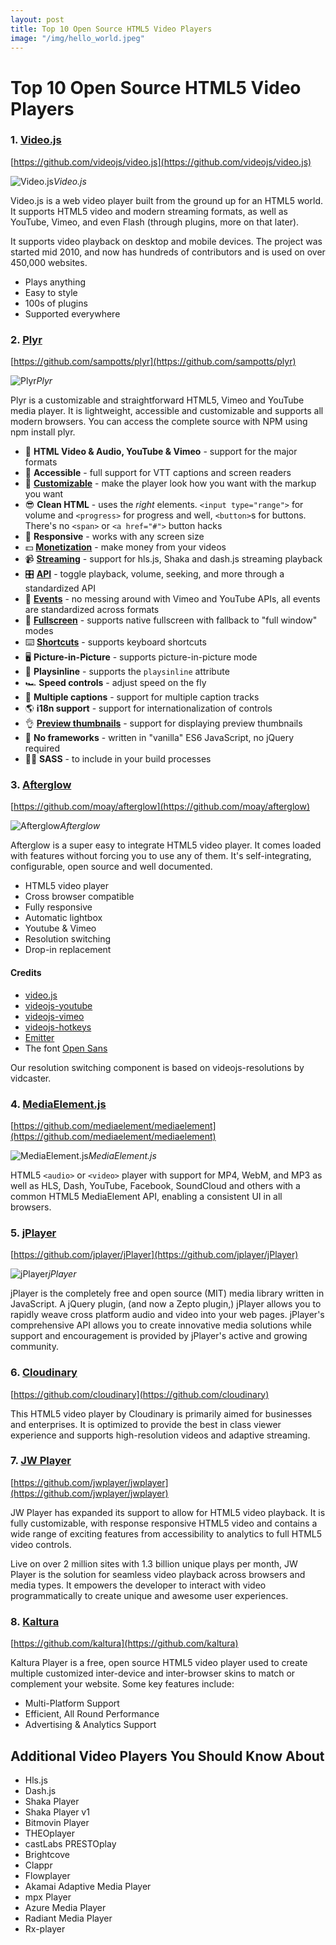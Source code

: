 ```yaml
---
layout: post
title: Top 10 Open Source HTML5 Video Players
image: "/img/hello_world.jpeg"
---
```



# Top 10 Open Source HTML5 Video Players


### 1. [Video.js](https://videojs.com)
[https://github.com/videojs/video.js](https://github.com/videojs/video.js)

![Video.js](http://boxxv.com/img/player/videojs.jpg "Video.js")_Video.js_

Video.js is a web video player built from the ground up for an HTML5 world. It supports HTML5 video and modern streaming formats, as well as YouTube, Vimeo, and even Flash (through plugins, more on that later).

It supports video playback on desktop and mobile devices. The project was started mid 2010, and now has hundreds of contributors and is used on over 450,000 websites.
- Plays anything
- Easy to style
- 100s of plugins
- Supported everywhere


### 2. [Plyr](https://plyr.io)
[https://github.com/sampotts/plyr](https://github.com/sampotts/plyr)

![Plyr](http://boxxv.com/img/player/plyr.jpg "Plyr")_Plyr_

Plyr is a customizable and straightforward HTML5, Vimeo and YouTube media player. It is lightweight, accessible and customizable and supports all modern browsers. You can access the complete source with NPM using npm install plyr.
-   📼 **HTML Video & Audio, YouTube & Vimeo** - support for the major formats
-   💪 **Accessible** - full support for VTT captions and screen readers
-   🔧 **[Customizable](#html)** - make the player look how you want with the markup you want
-   😎 **Clean HTML** - uses the _right_ elements. `<input type="range">` for volume and `<progress>` for progress and well, `<button>`s for buttons. There's no
    `<span>` or `<a href="#">` button hacks
-   📱 **Responsive** - works with any screen size
-   💵 **[Monetization](#ads)** - make money from your videos
-   📹 **[Streaming](#demos)** - support for hls.js, Shaka and dash.js streaming playback
-   🎛 **[API](#api)** - toggle playback, volume, seeking, and more through a standardized API
-   🎤 **[Events](#events)** - no messing around with Vimeo and YouTube APIs, all events are standardized across formats
-   🔎 **[Fullscreen](#fullscreen)** - supports native fullscreen with fallback to "full window" modes
-   ⌨️ **[Shortcuts](#shortcuts)** - supports keyboard shortcuts
-   🖥 **Picture-in-Picture** - supports picture-in-picture mode
-   📱 **Playsinline** - supports the `playsinline` attribute
-   🏎 **Speed controls** - adjust speed on the fly
-   📖 **Multiple captions** - support for multiple caption tracks
-   🌎 **i18n support** - support for internationalization of controls
-   👌 **[Preview thumbnails](#preview-thumbnails)** - support for displaying preview thumbnails
-   🤟 **No frameworks** - written in "vanilla" ES6 JavaScript, no jQuery required
-   💁‍♀️ **SASS** - to include in your build processes


### 3. [Afterglow](http://afterglowplayer.com)
[https://github.com/moay/afterglow](https://github.com/moay/afterglow)

![Afterglow](http://boxxv.com/img/player/afterglow.png "Afterglow")_Afterglow_

Afterglow is a super easy to integrate HTML5 video player. It comes loaded with features without forcing you to use any of them. It's self-integrating, configurable, open source and well documented.
- HTML5 video player
- Cross browser compatible
- Fully responsive
- Automatic lightbox
- Youtube & Vimeo
- Resolution switching
- Drop-in replacement

#### Credits
- [video.js](http://www.videojs.com/)
- [videojs-youtube](https://github.com/eXon/videojs-youtube)
- [videojs-vimeo](https://github.com/eXon/videojs-vimeo)
- [videojs-hotkeys](https://github.com/ctd1500/videojs-hotkeys)
- [Emitter](https://github.com/component/emitter)
- The font [Open Sans](https://www.google.com/fonts/specimen/Open+Sans)

Our resolution switching component is based on videojs-resolutions by vidcaster.


### 4. [MediaElement.js](http://www.mediaelementjs.com)
[https://github.com/mediaelement/mediaelement](https://github.com/mediaelement/mediaelement)

![MediaElement.js](http://boxxv.com/img/player/mediaelement.jpg "MediaElement.js")_MediaElement.js_

HTML5 `<audio>` or `<video>` player with support for MP4, WebM, and MP3 as well as HLS, Dash, YouTube, Facebook, SoundCloud and others with a common HTML5 MediaElement API, enabling a consistent UI in all browsers.


### 5. [jPlayer](http://jplayer.org)
[https://github.com/jplayer/jPlayer](https://github.com/jplayer/jPlayer)

![jPlayer](http://boxxv.com/img/player/jplayer.png "jPlayer")_jPlayer_

jPlayer is the completely free and open source (MIT) media library written in JavaScript. A jQuery plugin, (and now a Zepto plugin,) jPlayer allows you to rapidly weave cross platform audio and video into your web pages. jPlayer's comprehensive API allows you to create innovative media solutions while support and encouragement is provided by jPlayer's active and growing community. 

### 6. [Cloudinary](https://cloudinary.com)
[https://github.com/cloudinary](https://github.com/cloudinary)

This HTML5 video player by Cloudinary is primarily aimed for businesses and enterprises. It is optimized to provide the best in class viewer experience and supports high-resolution videos and adaptive streaming.

### 7. [JW Player](https://www.jwplayer.com)
[https://github.com/jwplayer/jwplayer](https://github.com/jwplayer/jwplayer)

JW Player has expanded its support to allow for HTML5 video playback. It is fully customizable, with response responsive HTML5 video and contains a wide range of exciting features from accessibility to analytics to full HTML5 video controls.

Live on over 2 million sites with 1.3 billion unique plays per month, JW Player is the solution for seamless video playback across browsers and media types. It empowers the developer to interact with video programmatically to create unique and awesome user experiences.

### 8. [Kaltura](http://player.kaltura.com/docs/)
[https://github.com/kaltura](https://github.com/kaltura)

Kaltura Player is a free, open source HTML5 video player used to create multiple customized inter-device and inter-browser skins to match or complement your website. Some key features include:
- Multi-Platform Support
- Efficient, All Round Performance
- Advertising & Analytics Support

## Additional Video Players You Should Know About
- Hls.js
- Dash.js
- Shaka Player
- Shaka Player v1
- Bitmovin Player
- THEOplayer
- castLabs PRESTOplay
- Brightcove
- Clappr
- Flowplayer
- Akamai Adaptive Media Player
- mpx Player
- Azure Media Player
- Radiant Media Player
- Rx-player